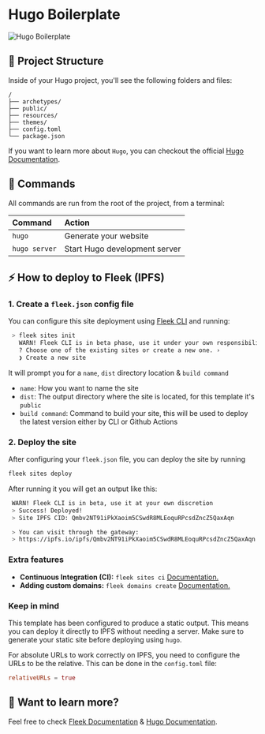 # Hugo Boilerplate

![Hugo Boilerplate](https://github.com/fleek-tools/hugo-template/assets/74613246/fe3e3d3d-2fd9-46c9-9438-5654f19a5410)

## 🚀 Project Structure

Inside of your Hugo project, you'll see the following folders and files:

```text
/
├── archetypes/
├── public/
├── resources/
├── themes/
├── config.toml
└── package.json
```

If you want to learn more about `Hugo`, you can checkout the official [Hugo Documentation](https://gohugo.io/documentation/).

## 🧞 Commands

All commands are run from the root of the project, from a terminal:

| Command       | Action                        |
| :------------ | :---------------------------- |
| `hugo`        | Generate your website         |
| `hugo server` | Start Hugo development server |

## ⚡ How to deploy to Fleek (IPFS)

### 1. Create a `fleek.json` config file

You can configure this site deployment using [Fleek CLI](https://fleek.xyz/docs/cli/) and running:

```bash
 > fleek sites init
   WARN! Fleek CLI is in beta phase, use it under your own responsibility
   ? Choose one of the existing sites or create a new one. ›
   ❯ Create a new site
```

It will prompt you for a `name`, `dist` directory location & `build command`

- `name`: How you want to name the site
- `dist`: The output directory where the site is located, for this template it's `public`
- `build command`: Command to build your site, this will be used to deploy the latest version either by CLI or Github Actions

### 2. Deploy the site

After configuring your `fleek.json` file, you can deploy the site by running

```bash
fleek sites deploy
```

After running it you will get an output like this:

```bash
 WARN! Fleek CLI is in beta, use it at your own discretion
 > Success! Deployed!
 > Site IPFS CID: Qmbv2NT91iPkXaoim5CSwdR8MLEoquRPcsdZncZ5QaxAqn

 > You can visit through the gateway:
 > https://ipfs.io/ipfs/Qmbv2NT91iPkXaoim5CSwdR8MLEoquRPcsdZncZ5QaxAqn
```

### Extra features

- **Continuous Integration (CI):** `fleek sites ci` [Documentation.](https://fleek.xyz/docs/cli/sites/#continuous-integration)
- **Adding custom domains:** `fleek domains create` [Documentation.](https://fleek.xyz/docs/platform/domains/)

### Keep in mind

This template has been configured to produce a static output. This means you can deploy it directly to IPFS without needing a server. Make sure to generate your static site before deploying using `hugo`.

For absolute URLs to work correctly on IPFS, you need to configure the URLs to be the relative. This can be done in the `config.toml` file:

```toml
relativeURLs = true

```

## 👀 Want to learn more?

Feel free to check [Fleek Documentation](https://fleek.xyz/docs/) & [Hugo Documentation](https://gohugo.io/documentation/).
